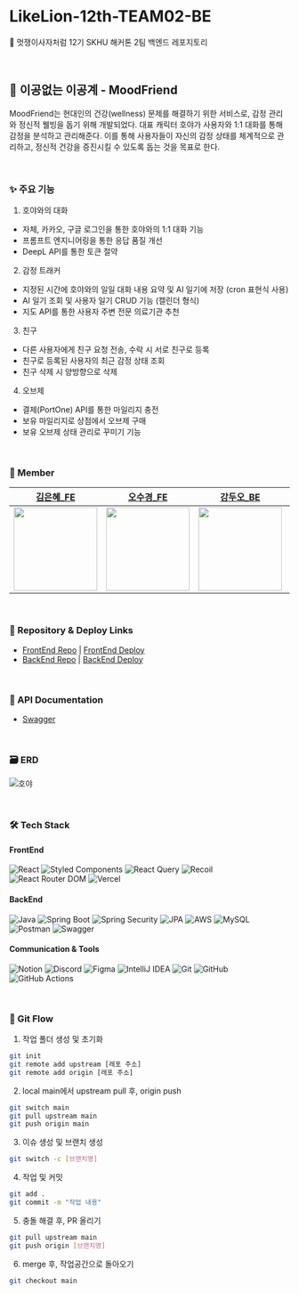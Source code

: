 # LikeLion-12th-TEAM02-BE
🦁 멋쟁이사자처럼 12기 SKHU 해커톤 2팀 백엔드 레포지토리

<br/>

## 🐯 이공없는 이공계 - MoodFriend

MoodFriend는 현대인의 건강(wellness) 문제를 해결하기 위한 서비스로, 감정 관리와 정신적 웰빙을 돕기 위해 개발되었다. 대표 캐릭터 호야가 사용자와 1:1 대화를 통해 감정을 분석하고 관리해준다. 이를 통해 사용자들이 자신의 감정 상태를 체계적으로 관리하고, 정신적 건강을 증진시킬 수 있도록 돕는 것을 목표로 한다.

<br/>

### ✨ 주요 기능

1. 호야와의 대화 

- 자체, 카카오, 구글 로그인을 통한 호야와의 1:1 대화 기능
- 프롬프트 엔지니어링을 통한 응답 품질 개선
- DeepL API를 통한 토큰 절약
  
2. 감정 트래커
 
- 지정된 시간에 호야와의 일일 대화 내용 요약 및 AI 일기에 저장 (cron 표현식 사용)
- AI 일기 조회 및 사용자 일기 CRUD 기능 (캘린더 형식)
- 지도 API를 통한 사용자 주변 전문 의료기관 추천
    
3. 친구
   
- 다른 사용자에게 친구 요청 전송, 수락 시 서로 친구로 등록
- 친구로 등록된 사용자의 최근 감정 상태 조회
- 친구 삭제 시 양방향으로 삭제

4. 오브제

- 결제(PortOne) API를 통한 마일리지 충전
- 보유 마일리지로 상점에서 오브제 구매
- 보유 오브제 상태 관리로 꾸미기 기능

<br/>

### 👥 Member

| [김은혜_FE](https://github.com/GraceKim527) | [오수경_FE](https://github.com/SuKyeong2002) | [강두오_BE](https://github.com/kduoh99) | [지정욱_BE](https://github.com/dkdpawjddnr) |
| :------: | :------: | :------: | :------: |
| <img src="https://github.com/GraceKim527.png" width="150"> | <img src="https://github.com/SuKyeong2002.png" width="150"> | <img src="https://github.com/kduoh99.png" width="150"> | <img src="https://github.com/dkdpawjddnr.png" width="150"> |


<br/>

### 🔗 Repository & Deploy Links

- [FrontEnd Repo](https://github.com/LikeLion-12th-SKHU/LikeLion-12th-TEAM02-FE) | [FrontEnd Deploy](https://moodfriend.vercel.app)
- [BackEnd Repo](https://github.com/LikeLion-12th-SKHU/LikeLion-12th-TEAM02-BE) | [BackEnd Deploy](https://moodfriend.site)

<br/>

### 📃 API Documentation

- [Swagger](https://moodfriend.site/swagger-ui/index.html)

<br/>

### 🗃️ ERD

![호야](https://github.com/user-attachments/assets/2cd369e9-f716-434b-a046-485e84f17e21)

<br/>

### 🛠️ Tech Stack

#### FrontEnd
![React](https://img.shields.io/badge/React-20232A?style=for-the-badge&logo=react&logoColor=61DAFB)
![Styled Components](https://img.shields.io/badge/styled--components-DB7093?style=for-the-badge&logo=styled-components&logoColor=white)
![React Query](https://img.shields.io/badge/ReactQuery-FF4154?style=for-the-badge&logo=react-query&logoColor=white)
![Recoil](https://img.shields.io/badge/Recoil-3578e5?style=for-the-badge&logo=Recoil&logoColor=white)
![React Router DOM](https://img.shields.io/badge/ReactRouter-CA4245?style=for-the-badge&logo=react-router&logoColor=white)
![Vercel](https://img.shields.io/badge/Vercel-000000?style=for-the-badge&logo=vercel&logoColor=white)

#### BackEnd
![Java](https://img.shields.io/badge/Java-007396?style=for-the-badge&logo=openjdk&logoColor=white)
![Spring Boot](https://img.shields.io/badge/SpringBoot-6DB33F?style=for-the-badge&logo=spring-boot&logoColor=white)
![Spring Security](https://img.shields.io/badge/Spring_Security-6DB33F?style=for-the-badge&logo=spring-security&logoColor=white)
![JPA](https://img.shields.io/badge/JPA-6DB33F?style=for-the-badge&logo=hibernate&logoColor=white)
![AWS](https://img.shields.io/badge/AWS-232F3E?style=for-the-badge&logo=amazonwebservices&logoColor=white)
![MySQL](https://img.shields.io/badge/MySQL-4479A1?style=for-the-badge&logo=mysql&logoColor=white)
![Postman](https://img.shields.io/badge/Postman-FF6C37?style=for-the-badge&logo=postman&logoColor=white)
![Swagger](https://img.shields.io/badge/Swagger-85EA2D?style=for-the-badge&logo=swagger&logoColor=black)

#### Communication & Tools
![Notion](https://img.shields.io/badge/Notion-000000?style=for-the-badge&logo=notion&logoColor=white)
![Discord](https://img.shields.io/badge/Discord-5865F2?style=for-the-badge&logo=discord&logoColor=white)
![Figma](https://img.shields.io/badge/Figma-F24E1E?style=for-the-badge&logo=figma&logoColor=white)
![IntelliJ IDEA](https://img.shields.io/badge/IntelliJ_IDEA-000000?style=for-the-badge&logo=intellij-idea&logoColor=white)
![Git](https://img.shields.io/badge/Git-F05032?style=for-the-badge&logo=git&logoColor=white)
![GitHub](https://img.shields.io/badge/GitHub-181717?style=for-the-badge&logo=github&logoColor=white)
![GitHub Actions](https://img.shields.io/badge/GitHub_Actions-2088FF?style=for-the-badge&logo=github-actions&logoColor=white)

<br/>

### 🌱 Git Flow

1. 작업 폴더 생성 및 초기화

```bash
git init
git remote add upstream [레포 주소]
git remote add origin [레포 주소]
```

2. local main에서 upstream pull 후, origin push

```bash
git switch main
git pull upstream main
git push origin main
```

3. 이슈 생성 및 브랜치 생성

```bash
git switch -c [브랜치명]
```

4. 작업 및 커밋

```bash
git add .
git commit -m "작업 내용"
```

5. 충돌 해결 후, PR 올리기

```bash
git pull upstream main
git push origin [브랜치명]
```

6. merge 후, 작업공간으로 돌아오기

```bash
git checkout main
```
